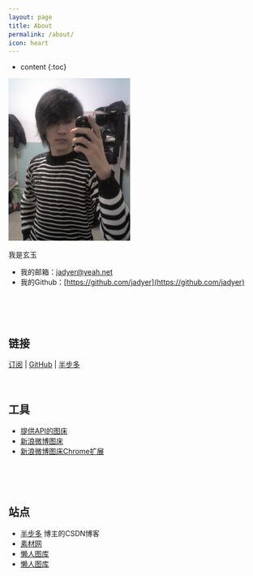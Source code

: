 ```yaml
---
layout: page
title: About
permalink: /about/
icon: heart
---
```


* content
{:toc}


![](/img/myself.jpg)

我是玄玉

* 我的邮箱：[jadyer@yeah.net](mailto:jadyer@yeah.net)
* 我的Github：[https://github.com/jadyer](https://github.com/jadyer)
<br/>
<br/>
<br/>

## 链接
[订阅](https://jadyer.github.io/feed.xml) \| [GitHub](https://github.com/jadyer) \| [半步多](http://blog.csdn.net/jadyer)
<br/>
<br/>
<br/>

## 工具
* [提供API的图床](https://sm.ms/)
* [新浪微博图床](http://weibo.com/minipublish)
* [新浪微博图床Chrome扩展](https://github.com/Suxiaogang/WeiboPicBed)
<br/>
<br/>
<br/>

## 站点
* [半步多](http://blog.csdn.net/jadyer) 博主的CSDN博客
* [素材网](http://www.xwcms.net)
* [懒人图库](http://www.lanrentuku.com)
* [懒人图库](http://www.lanrenzhijia.com)